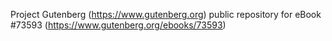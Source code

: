 Project Gutenberg (https://www.gutenberg.org) public repository for
eBook #73593 (https://www.gutenberg.org/ebooks/73593)
